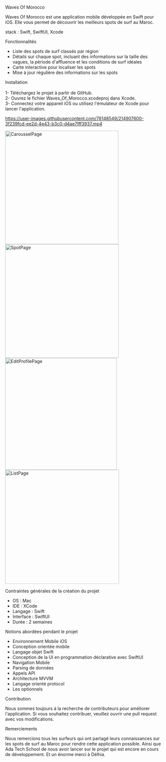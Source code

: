 Waves Of Morocco

Waves Of Morocco est une application mobile développée en Swift pour iOS. Elle vous permet de découvrir les meilleurs spots de surf au Maroc.

stack : Swift, SwiftUI, Xcode

Fonctionnalités

- Liste des spots de surf classés par région
- Détails sur chaque spot, incluant des informations sur la taille des vagues, la période d'affluence et les conditions de surf idéales
- Carte interactive pour localiser les spots
- Mise à jour régulière des informations sur les spots

Installation<br>
<br>
1- Téléchargez le projet à partir de GitHub.<br>
2- Ouvrez le fichier Waves_Of_Morocco.xcodeproj dans Xcode.<br>
3- Connectez votre appareil iOS ou utilisez l'émulateur de Xcode pour lancer l'application.<br>




https://user-images.githubusercontent.com/78148549/214907600-3f239fcd-ee2d-4e43-b3c0-d4ae7fff3937.mp4



<img width="363" alt="CarousselPage" src="https://user-images.githubusercontent.com/78148549/214903313-8e524e3c-adb8-4c78-8a48-119dca0f517b.png"> <img width="364" alt="SpotPage" src="https://user-images.githubusercontent.com/78148549/214903538-bb96c0bf-abb8-4d4e-96bb-10b58b6b47d4.png"><img width="358" alt="EditProfilePage" src="https://user-images.githubusercontent.com/78148549/214903677-a9503ffe-c93b-4efc-96d1-1fa420e0c53b.png"> <img width="365" alt="ListPage" src="https://user-images.githubusercontent.com/78148549/214903853-9b700b47-c255-4b4c-a168-446a510239c2.png">





Contraintes générales de la création du projet

- OS : Mac
- IDE : XCode
- Langage : Swift
- Interface : SwiftUI
- Durée : 2 semaines

Notions abordées pendant le projet

- Environnement Mobile iOS
- Conception orientée mobile
- Langage objet Swift
- Conception de la UI en programmation déclarative avec SwiftUI
- Navigation Mobile
- Parsing de données
- Appels API
- Architecture MVVM
- Langage orienté protocol
- Les optionnels

Contribution

Nous sommes toujours à la recherche de contributeurs pour améliorer l'application. Si vous souhaitez contribuer, veuillez ouvrir une pull request avec vos modifications.

Remerciements

Nous remercions tous les surfeurs qui ont partagé leurs connaissances sur les spots de surf au Maroc pour rendre cette application possible.
Ainsi que Ada Tech School de nous avoir lancer sur le projet qui est encore en cours de développement.
Et un énorme merci à Délhia.
